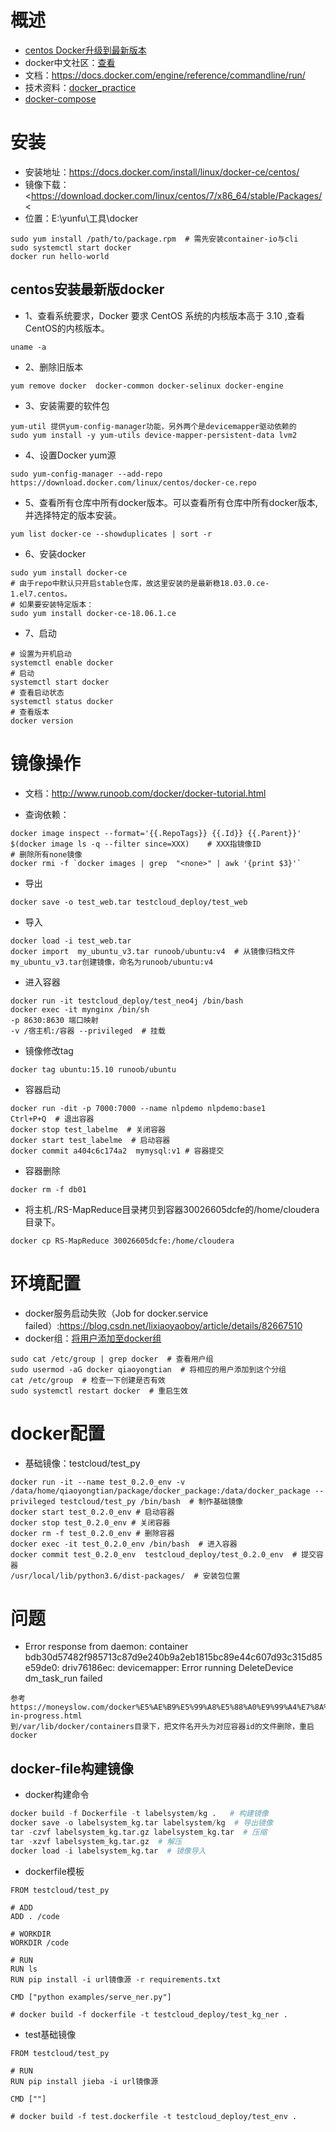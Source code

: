 # 概述

- [centos Docker升级到最新版本](https://www.jianshu.com/p/6e5da590aeda)
- docker中文社区：[查看](http://www.docker.org.cn/)
- 文档：https://docs.docker.com/engine/reference/commandline/run/
- 技术资料：[docker_practice](https://yeasy.gitbooks.io/docker_practice/)
- [docker-compose](http://wiki.jikexueyuan.com/project/docker-technology-and-combat/commands.html)

# 安装

- 安装地址：<https://docs.docker.com/install/linux/docker-ce/centos/>
- 镜像下载：<https://download.docker.com/linux/centos/7/x86_64/stable/Packages/<
- 位置：E:\yunfu\工具\docker

~~~
sudo yum install /path/to/package.rpm  # 需先安装container-io与cli
sudo systemctl start docker
docker run hello-world
~~~

## centos安装最新版docker

- 1、查看系统要求，Docker 要求 CentOS 系统的内核版本高于 3.10 ,查看CentOS的内核版本。

~~~shell
uname -a
~~~

- 2、删除旧版本

~~~shell
yum remove docker  docker-common docker-selinux docker-engine
~~~

- 3、安装需要的软件包

~~~
yum-util 提供yum-config-manager功能，另外两个是devicemapper驱动依赖的
sudo yum install -y yum-utils device-mapper-persistent-data lvm2
~~~

- 4、设置Docker yum源

~~~shell
sudo yum-config-manager --add-repo https://download.docker.com/linux/centos/docker-ce.repo
~~~

- 5、查看所有仓库中所有docker版本。可以查看所有仓库中所有docker版本,并选择特定的版本安装。

~~~shell
yum list docker-ce --showduplicates | sort -r
~~~

- 6、安装docker

~~~
sudo yum install docker-ce
# 由于repo中默认只开启stable仓库，故这里安装的是最新稳18.03.0.ce-1.el7.centos。
# 如果要安装特定版本：
sudo yum install docker-ce-18.06.1.ce  
~~~

- 7、启动
~~~
# 设置为开机启动
systemctl enable docker
# 启动
systemctl start docker
# 查看启动状态
systemctl status docker
# 查看版本
docker version
~~~

# 镜像操作

- 文档：http://www.runoob.com/docker/docker-tutorial.html

- 查询依赖：

~~~shell
docker image inspect --format='{{.RepoTags}} {{.Id}} {{.Parent}}' $(docker image ls -q --filter since=XXX)    # XXX指镜像ID
# 删除所有none镜像
docker rmi -f `docker images | grep  "<none>" | awk '{print $3}'`
~~~

- 导出

~~~
docker save -o test_web.tar testcloud_deploy/test_web
~~~

- 导入

~~~
docker load -i test_web.tar
docker import  my_ubuntu_v3.tar runoob/ubuntu:v4  # 从镜像归档文件my_ubuntu_v3.tar创建镜像，命名为runoob/ubuntu:v4
~~~

- 进入容器

~~~
docker run -it testcloud_deploy/test_neo4j /bin/bash
docker exec -it mynginx /bin/sh
-p 8630:8630 端口映射
-v /宿主机:/容器 --privileged  # 挂载
~~~

- 镜像修改tag

~~~
docker tag ubuntu:15.10 runoob/ubuntu
~~~

- 容器启动

~~~
docker run -dit -p 7000:7000 --name nlpdemo nlpdemo:base1
Ctrl+P+Q  # 退出容器
docker stop test_labelme  # 关闭容器
docker start test_labelme  # 启动容器
docker commit a404c6c174a2  mymysql:v1 # 容器提交
~~~

- 容器删除

~~~
docker rm -f db01
~~~

- 将主机./RS-MapReduce目录拷贝到容器30026605dcfe的/home/cloudera目录下。

~~~
docker cp RS-MapReduce 30026605dcfe:/home/cloudera
~~~

# 环境配置

- docker服务启动失败（Job for docker.service failed）:https://blog.csdn.net/lixiaoyaoboy/article/details/82667510
- docker组：[将用户添加至docker组](https://blog.csdn.net/u013948858/article/details/78429954)

~~~
sudo cat /etc/group | grep docker  # 查看用户组
sudo usermod -aG docker qiaoyongtian  # 将相应的用户添加到这个分组
cat /etc/group  # 检查一下创建是否有效
sudo systemctl restart docker  # 重启生效
~~~

# docker配置

- 基础镜像：testcloud/test_py

~~~
docker run -it --name test_0.2.0_env -v /data/home/qiaoyongtian/package/docker_package:/data/docker_package --privileged testcloud/test_py /bin/bash  # 制作基础镜像
docker start test_0.2.0_env # 启动容器
docker stop test_0.2.0_env # 关闭容器
docker rm -f test_0.2.0_env # 删除容器
docker exec -it test_0.2.0_env /bin/bash  # 进入容器
docker commit test_0.2.0_env  testcloud_deploy/test_0.2.0_env  # 提交容器
/usr/local/lib/python3.6/dist-packages/  # 安装包位置
~~~

# 问题

- Error response from daemon: container bdb30d57482f985713c87d9e240b9a2eb1815bc89e44c607d93c315d85e59de0: driv76186ec: devicemapper: Error running DeleteDevice dm_task_run failed

~~~
参考https://moneyslow.com/docker%E5%AE%B9%E5%99%A8%E5%88%A0%E9%99%A4%E7%8A%B6%E6%80%81%E4%B8%BAremoval-in-progress.html
到/var/lib/docker/containers目录下，把文件名开头为对应容器id的文件删除，重启docker
~~~

## docker-file构建镜像

- docker构建命令

~~~python
docker build -f Dockerfile -t labelsystem/kg .   # 构建镜像
docker save -o labelsystem_kg.tar labelsystem/kg  # 导出镜像
tar -czvf labelsystem_kg.tar.gz labelsystem_kg.tar  # 压缩
tar -xzvf labelsystem_kg.tar.gz  # 解压
docker load -i labelsystem_kg.tar  # 镜像导入
~~~

- dockerfile模板

~~~
FROM testcloud/test_py

# ADD
ADD . /code

# WORKDIR
WORKDIR /code

# RUN
RUN ls
RUN pip install -i url镜像源 -r requirements.txt

CMD ["python examples/serve_ner.py"]

# docker build -f dockerfile -t testcloud_deploy/test_kg_ner .
~~~

- test基础镜像

~~~
FROM testcloud/test_py

# RUN
RUN pip install jieba -i url镜像源

CMD [""]

# docker build -f test.dockerfile -t testcloud_deploy/test_env .
~~~